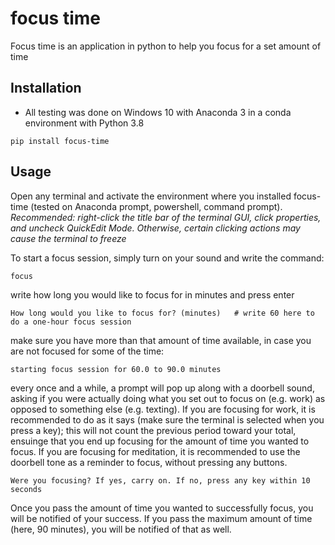 # focus time

Focus time is an application in python to help you focus for a set amount of time

## Installation

- All testing was done on Windows 10 with Anaconda 3 in a conda environment with Python 3.8
```
pip install focus-time
```


## Usage

Open any terminal and activate  the environment where you installed focus-time (tested on Anaconda prompt, powershell, command prompt). _Recommended: right-click the title bar of the terminal GUI, click properties, and uncheck QuickEdit Mode. Otherwise, certain clicking actions may cause the terminal to freeze_

To start a focus session, simply turn on your sound and write the command:
```
focus
```
write how long you would like to focus for in minutes and press enter
```
How long would you like to focus for? (minutes)   # write 60 here to do a one-hour focus session 
```
make sure you have more than that amount of time available, in case you are not focused for some of the time:
```
starting focus session for 60.0 to 90.0 minutes
```
every once and a while, a prompt will pop up along with a doorbell sound, asking if you were actually doing what you set out to focus on (e.g. work) as opposed to something else (e.g. texting). If you are focusing for work, it is recommended to do as it says (make sure the terminal is selected when you press a key); this will not count the previous period toward your total, ensuinge that you end up focusing for the amount of time you wanted to focus. If you are focusing for meditation, it is recommended to use the doorbell tone as a reminder to focus, without pressing any buttons.
```
Were you focusing? If yes, carry on. If no, press any key within 10 seconds
```
Once you pass the amount of time you wanted to successfully focus, you will be notified of your success. If you pass the maximum amount of time (here, 90 minutes), you will be notified of that as well.



